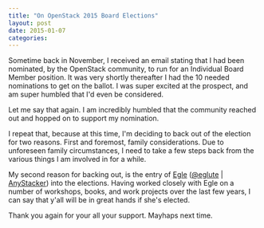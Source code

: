 ```yaml
---
title: "On OpenStack 2015 Board Elections"
layout: post
date: 2015-01-07
categories: 
---
```


Sometime back in November, I received an email stating that I had been nominated, by the OpenStack community, to run for an Individual Board Member position. It was very shortly thereafter I had the 10 needed nominations to get on the ballot. I was super excited at the prospect, and am super humbled that I'd even be considered.

Let me say that again. I am incredibly humbled that the community reached out and hopped on to support my nomination.

I repeat that, because at this time, I'm deciding to back out of the election for two reasons. First and foremost, family considerations. Due to unforeseen family circumstances, I need to take a few steps back from the various things I am involved in for a while.

My second reason for backing out, is the entry of [Egle](http://www.openstack.org/community/members/profile/3106) ([@eglute](https://twitter.com/eglute) | [AnyStacker](http://anystacker.com/)) into the elections. Having worked closely with Egle on a number of workshops, books, and work projects over the last few years, I can say that y'all will be in great hands if she's elected.

Thank you again for your all your support. Mayhaps next time.
